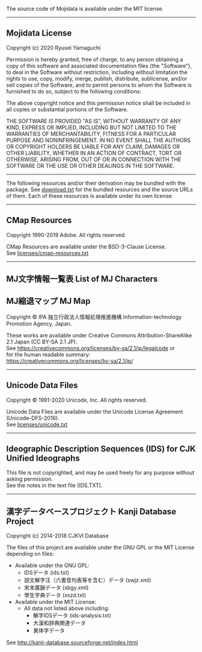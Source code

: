 The source code of Mojidata is available under the MIT license.

---

## Mojidata License

Copyright (c) 2020 Ryusei Yamaguchi

Permission is hereby granted, free of charge, to any person obtaining a copy
of this software and associated documentation files (the "Software"), to deal
in the Software without restriction, including without limitation the rights
to use, copy, modify, merge, publish, distribute, sublicense, and/or sell
copies of the Software, and to permit persons to whom the Software is
furnished to do so, subject to the following conditions:

The above copyright notice and this permission notice shall be included in all
copies or substantial portions of the Software.

THE SOFTWARE IS PROVIDED "AS IS", WITHOUT WARRANTY OF ANY KIND, EXPRESS OR
IMPLIED, INCLUDING BUT NOT LIMITED TO THE WARRANTIES OF MERCHANTABILITY,
FITNESS FOR A PARTICULAR PURPOSE AND NONINFRINGEMENT. IN NO EVENT SHALL THE
AUTHORS OR COPYRIGHT HOLDERS BE LIABLE FOR ANY CLAIM, DAMAGES OR OTHER
LIABILITY, WHETHER IN AN ACTION OF CONTRACT, TORT OR OTHERWISE, ARISING FROM,
OUT OF OR IN CONNECTION WITH THE SOFTWARE OR THE USE OR OTHER DEALINGS IN THE
SOFTWARE.

---

The following resources and/or their derivation may be bundled with the package.
See [download.txt](download.txt) for the bundled resources and the source URLs
of them. Each of these resources is available under its own license.

---

## CMap Resources

Copyright 1990-2019 Adobe. All rights reserved.

CMap Resources are available under the BSD-3-Clause License.<br>
See [licenses/cmap-resources.txt](licenses/cmap-resources.txt)

---

## MJ文字情報一覧表 List of MJ Characters
## MJ縮退マップ MJ Map

Copyright © IPA 独立行政法人情報処理推進機構 Information-technology Promotion Agency, Japan.

These works are available under Creative Commons Attribution-ShareAlike 2.1 Japan (CC BY-SA 2.1 JP).<br>
See https://creativecommons.org/licenses/by-sa/2.1/jp/legalcode or<br>
for the human readable summary: https://creativecommons.org/licenses/by-sa/2.1/jp/

---

## Unicode Data Files

Copyright © 1991-2020 Unicode, Inc. All rights reserved.

Unicode Data Files are available under the Unicode License Agreement (Unicode-DFS-2016).<br>
See [licenses/unicode.txt](licenses/unicode.txt)

---

## Ideographic Description Sequences (IDS) for CJK Unified Ideographs

This file is not copyrighted, and may be used freely for any purpose without asking permission.<br>
See the notes in the text file (IDS.TXT).

---

## 漢字データベースプロジェクト Kanji Database Project

Copyright (c) 2014-2018 CJKVI Database

The files of this project are available under the GNU GPL or the MIT License depending on files:

- Available under the GNU GPL:
    - IDSデータ (ids.txt)
    - 説文解字注（六書音均表等を含む）データ (swjz.xml)
    - 宋本廣韻データ (sbgy.xml)
    - 學生字典データ (xszd.txt)
- Available under the MIT License:
    - All data not listed above including:
        - 解字IDSデータ (ids-analysis.txt)
        - 大漢和辞典関連データ
        - 異体字データ

See <http://kanji-database.sourceforge.net/index.html>
